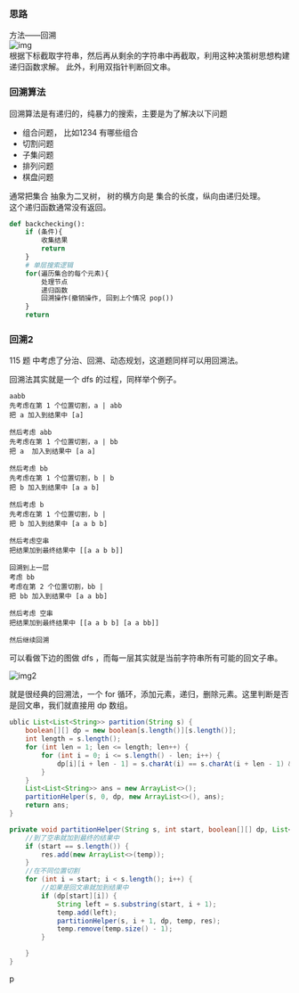### 思路
方法——回溯  
![img](https://pic.leetcode-cn.com/1604822955-WbvWRE-131.%E5%88%86%E5%89%B2%E5%9B%9E%E6%96%87%E4%B8%B2.png)  
根据下标截取字符串，然后再从剩余的字符串中再截取，利用这种决策树思想构建递归函数求解。
此外，利用双指针判断回文串。

### 回溯算法
回溯算法是有递归的，纯暴力的搜索，主要是为了解决以下问题
- 组合问题， 比如1234 有哪些组合
- 切割问题
- 子集问题
- 排列问题
- 棋盘问题  

通常把集合 抽象为二叉树， 树的横方向是 集合的长度，纵向由递归处理。  
这个递归函数通常没有返回。

```python
def backchecking():
    if (条件){
        收集结果
        return
    }
    # 单层搜索逻辑
    for(遍历集合的每个元素){
        处理节点
        递归函数
        回溯操作(撤销操作, 回到上个情况 pop())
    }
    return 

```

### 回溯2
115 题 中考虑了分治、回溯、动态规划，这道题同样可以用回溯法。

回溯法其实就是一个 dfs 的过程，同样举个例子。

```
aabb
先考虑在第 1 个位置切割，a | abb
把 a 加入到结果中 [a]

然后考虑 abb
先考虑在第 1 个位置切割，a | bb
把 a  加入到结果中 [a a]

然后考虑 bb
先考虑在第 1 个位置切割，b | b
把 b 加入到结果中 [a a b] 

然后考虑 b
先考虑在第 1 个位置切割，b | 
把 b 加入到结果中 [a a b b] 

然后考虑空串
把结果加到最终结果中 [[a a b b]]

回溯到上一层 
考虑 bb
考虑在第 2 个位置切割，bb |
把 bb 加入到结果中 [a a bb] 

然后考虑 空串
把结果加到最终结果中 [[a a b b] [a a bb]]

然后继续回溯
```
可以看做下边的图做 dfs ，而每一层其实就是当前字符串所有可能的回文子串。

![img2](https://pic.leetcode-cn.com/3d757955a494533faaa83729fcd3be4d545438014018b70254655aa11ca794c9.jpg)

就是很经典的回溯法，一个 for 循环，添加元素，递归，删除元素。这里判断是否是回文串，我们就直接用 dp 数组。

```java
ublic List<List<String>> partition(String s) {
    boolean[][] dp = new boolean[s.length()][s.length()];
    int length = s.length();
    for (int len = 1; len <= length; len++) {
        for (int i = 0; i <= s.length() - len; i++) {
            dp[i][i + len - 1] = s.charAt(i) == s.charAt(i + len - 1) && (len < 3 || dp[i + 1][i + len - 2]);
        }
    }
    List<List<String>> ans = new ArrayList<>();
    partitionHelper(s, 0, dp, new ArrayList<>(), ans);
    return ans;
}

private void partitionHelper(String s, int start, boolean[][] dp, List<String> temp, List<List<String>> res) {
    //到了空串就加到最终的结果中
    if (start == s.length()) {
        res.add(new ArrayList<>(temp));
    }
    //在不同位置切割
    for (int i = start; i < s.length(); i++) {
        //如果是回文串就加到结果中
        if (dp[start][i]) {
            String left = s.substring(start, i + 1);
            temp.add(left);
            partitionHelper(s, i + 1, dp, temp, res);
            temp.remove(temp.size() - 1);
        }

    }
}
```
p
